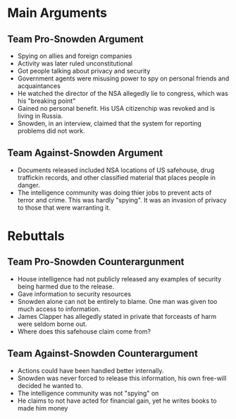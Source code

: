 # Main Arguments

## Team Pro-Snowden Argument
 * Spying on allies and foreign companies
 * Activity was later ruled unconstitutional
 * Got people talking about privacy and security
 * Government agents were misusing power to spy on personal friends and acquaintances
 * He watched the director of the NSA allegedly lie to congress, which was his "breaking point"
 * Gained no personal benefit. His USA citizenchip was revoked and is living in Russia.
 * Snowden, in an interview, claimed that the system for reporting problems did not work.
 
## Team Against-Snowden Argument
 * Documents released included NSA locations of US safehouse, drug traffickin records, and other classified material that places people in danger.
 * The intelligence community was doing thier jobs to prevent acts of terror and crime. This was hardly "spying". It was an invasion of privacy to those that were warranting it. 
 
# Rebuttals

## Team Pro-Snowden Counterargunment
 * House intelligence had not publicly released any examples of security being harmed due to the release.
 * Gave information to security resources
 * Snowden alone can not be entirely to blame. One man was given too much access to information.
 * James Clapper has allegedly stated in private that forceasts of harm were seldom borne out.
 * Where does this safehouse claim come from?

## Team Against-Snowden Counterargument
 * Actions could have been handled better internally. 
 * Snowden was never forced to release this information, his own free-will decided he wanted to.
 * The intelligence community was not "spying" on
 * He claims to not have acted for financial gain, yet he writes books to made him money
